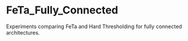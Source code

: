 # FeTa_Fully_Connected
Experiments comparing FeTa and Hard Thresholding for fully connected architectures.
